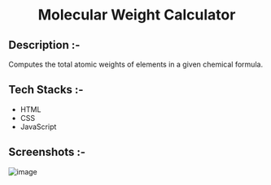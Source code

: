 # <p align="center">Molecular Weight Calculator</p>

## Description :-

Computes the total atomic weights of elements in a given chemical formula.

## Tech Stacks :-

- HTML
- CSS
- JavaScript

## Screenshots :-

![image](https://github.com/Rakesh9100/CalcDiverse/assets/73993775/5346b367-7429-4c84-9252-357db77b7a61)

